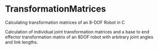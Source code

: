 # TransformationMatrices
Calculating transformation matrices of an 8-DOF Robot in C

Calculation of individual joint transformation matrices and a base to end effector transformation matrix of an 8DOF robot with arbitrary joint angles and link lengths.

